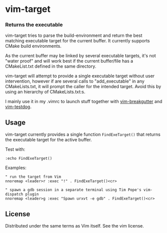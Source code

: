 vim-target
=============
### Returns the executable ###

vim-target tries to parse the build-environment and return the best matching
executable target for the current buffer. It currently supports CMake build
environments.

As the current buffer may be linked by several executable targets, it's not
"water proof" and will work best if the current buffer/file has
a CMakeList.txt defined in the same directory.

vim-target will attempt to provide a single executable target without user
intervention, however if are several calls to "add_executable" in any
CMakeLists.txt, it will prompt the caller for the intended target. Avoid this
by using an hierarchy of CMakeLists.txt:s.

I mainly use it in my .vimrc to launch stuff together with
[vim-breakgutter](http://github.com/raspine/vim-breakgutter) and
[vim-testdog](http://github.com/raspine/vim-testdog).

## Usage
vim-target currently provides a single function `FindExeTarget()` that
returns the executable target for the active buffer.

Test with:
```
:echo FindExeTarget()
```


Examples:
```
" run the target from Vim
nnoremap <leader>r :exec "!" . FindExeTarget()<cr>

" spawn a gdb session in a separate terminal using Tim Pope's vim-dispatch plugin
nnoremap <leader>g :exec "Spawn urxvt -e gdb" . FindExeTarget()<cr>

```

## License

Distributed under the same terms as Vim itself.  See the vim license.
